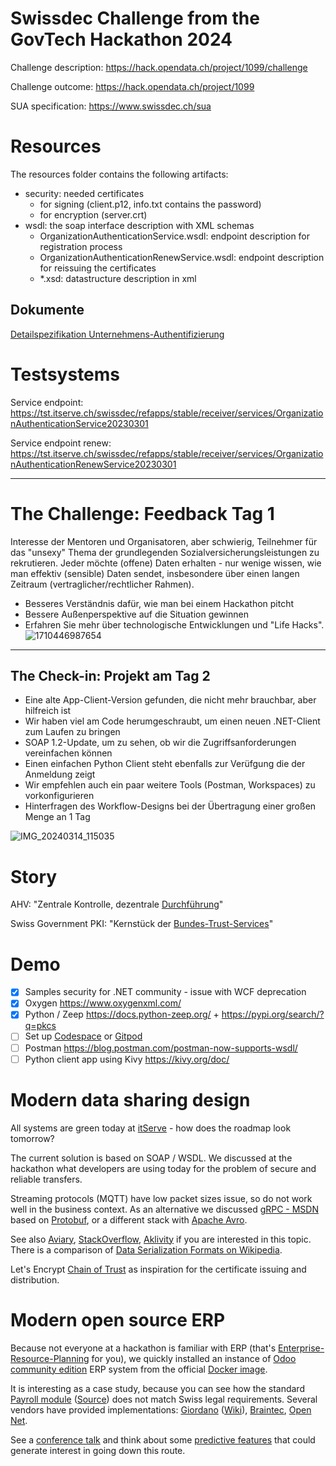 # Swissdec Challenge from the GovTech Hackathon 2024

Challenge description: https://hack.opendata.ch/project/1099/challenge

Challenge outcome: https://hack.opendata.ch/project/1099

SUA specification: https://www.swissdec.ch/sua

# Resources

The resources folder contains the following artifacts:

* security: needed certificates 
  * for signing (client.p12, info.txt contains the password) 
  * for encryption (server.crt)
* wsdl: the soap interface description with XML schemas
  * OrganizationAuthenticationService.wsdl: endpoint description for registration process 
  * OrganizationAuthenticationRenewService.wsdl: endpoint description for reissuing the certificates
  * *.xsd: datastructure description in xml

## Dokumente

[Detailspezifikation Unternehmens-Authentifizierung](https://www.swissdec.ch/document/share/158/c0b9144a-1d7f-4964-96ce-1d2c6d7c9d05)


# Testsystems

Service endpoint: https://tst.itserve.ch/swissdec/refapps/stable/receiver/services/OrganizationAuthenticationService20230301

Service endpoint renew: https://tst.itserve.ch/swissdec/refapps/stable/receiver/services/OrganizationAuthenticationRenewService20230301

---
# The Challenge: Feedback Tag 1

Interesse der Mentoren und Organisatoren, aber schwierig, Teilnehmer für das "unsexy" Thema der grundlegenden Sozialversicherungsleistungen zu rekrutieren. Jeder möchte (offene) Daten erhalten - nur wenige wissen, wie man effektiv (sensible) Daten sendet, insbesondere über einen langen Zeitraum (vertraglicher/rechtlicher Rahmen).

- Besseres Verständnis dafür, wie man bei einem Hackathon pitcht
- Bessere Außenperspektive auf die Situation gewinnen
- Erfahren Sie mehr über technologische Entwicklungen und "Life Hacks".
  ![1710446987654](https://hackmd.io/_uploads/rkii9o-Rp.jpg)

---
## The Check-in: Projekt am Tag 2

* Eine alte App-Client-Version gefunden, die nicht mehr brauchbar, aber hilfreich ist
* Wir haben viel am Code herumgeschraubt, um einen neuen .NET-Client zum Laufen zu bringen
* SOAP 1.2-Update, um zu sehen, ob wir die Zugriffsanforderungen vereinfachen können
* Einen einfachen Python Client steht ebenfalls zur Verüfgung die der Anmeldung zeigt
* Wir empfehlen auch ein paar weitere Tools (Postman, Workspaces) zu vorkonfigurieren
* Hinterfragen des Workflow-Designs bei der Übertragung einer großen Menge an 1 Tag


![IMG_20240314_115035](https://hackmd.io/_uploads/B1GwcoWAp.jpg)

# Story

AHV: "Zentrale Kontrolle, dezentrale [Durchführung](https://www.ahv-iv.ch/de/Sozialversicherungen/Alters-und-Hinterlassenenversicherung-AHV/Allgemeines#qa-734)"

Swiss Government PKI: "Kernstück der [Bundes-Trust-Services](https://www.bit.admin.ch/bit/en/home/themes/swiss-government-pki/die-sg-pki.html)"


# Demo

- [x] Samples security for .NET community - issue with WCF deprecation
- [x] Oxygen https://www.oxygenxml.com/
- [x] Python / Zeep https://docs.python-zeep.org/ + https://pypi.org/search/?q=pkcs
- [ ] Set up [Codespace](https://github.com/features/codespaces) or [Gitpod](https://www.gitpod.io/pricing)
- [ ] Postman https://blog.postman.com/postman-now-supports-wsdl/
- [ ] Python client app using Kivy https://kivy.org/doc/

# Modern data sharing design

All systems are green today at [itServe](https://tst.itserve.ch/swissdec/) - how does the roadmap look tomorrow?

The current solution is based on SOAP / WSDL. We discussed at the hackathon what developers are using today for the problem of secure and reliable transfers.

Streaming protocols (MQTT) have low packet sizes issue, so do not work well in the business context. As an alternative we discussed [gRPC - MSDN](https://learn.microsoft.com/de-de/aspnet/core/grpc/protobuf?view=aspnetcore-8.0) based on [Protobuf](https://protobuf.dev/), or a different stack with [Apache Avro](https://avro.apache.org/docs/1.11.1/).

See also [Aviary](https://apiary.io/how-apiary-works), [StackOverflow](https://stackoverflow.com/a/4633833), [Aklivity](https://www.aklivity.io/post/streaming-apis-and-protocols-sse-websocket-mqtt-amqp-grpc) if you are interested in this topic. There is a comparison of [Data Serialization Formats on Wikipedia](https://en.wikipedia.org/wiki/Comparison_of_data-serialization_formats).

Let's Encrypt [Chain of Trust](https://letsencrypt.org/certificates/) as inspiration for the certificate issuing and distribution.

# Modern open source ERP

Because not everyone at a hackathon is familiar with ERP (that's [Enterprise-Resource-Planning](https://de.wikipedia.org/wiki/Enterprise-Resource-Planning) for you), we quickly installed an instance of [Odoo community edition](https://odoo-community.org/) ERP system from the official [Docker image](https://hub.docker.com/_/odoo).

It is interesting as a case study, because you can see how the standard [Payroll module](https://www.odoo.com/documentation/master/applications/hr/payroll.html) ([Source](https://github.com/OCA/payroll)) does not match Swiss legal requirements. Several vendors have provided implementations: [Giordano](https://www.giordano.ch/odoo/l%C3%B6sungen/lohnprogramm-ch-d) ([Wiki](https://www.odoo-wiki.org/gio-payroll-custom.html)), [Braintec](https://braintec.com/en/swissdec-payroll-module), [Open Net](https://apps.odoo.com/apps/modules/11.0/l10n_ch_hr_payroll/).

See a [conference talk](https://www.odoo.com/event/odoo-experience-2021-2847/track/odoo-payroll-compliance-the-case-of-switzerland-4261) and think about some [predictive features](https://www.odoo.com/documentation/master/applications/sales/crm/track_leads/lead_scoring.html?highlight=predictive) that could generate interest in going down this route.

